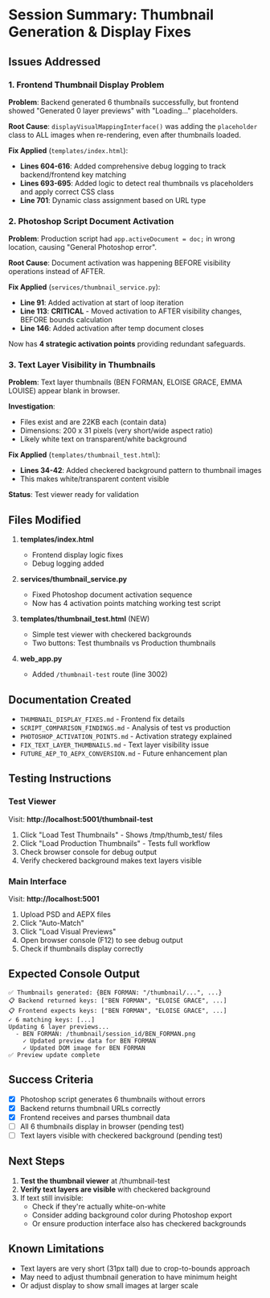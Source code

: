 # Session Summary: Thumbnail Generation & Display Fixes

## Issues Addressed

### 1. Frontend Thumbnail Display Problem
**Problem**: Backend generated 6 thumbnails successfully, but frontend showed "Generated 0 layer previews" with "Loading..." placeholders.

**Root Cause**: `displayVisualMappingInterface()` was adding the `placeholder` class to ALL images when re-rendering, even after thumbnails loaded.

**Fix Applied** (`templates/index.html`):
- **Lines 604-616**: Added comprehensive debug logging to track backend/frontend key matching
- **Lines 693-695**: Added logic to detect real thumbnails vs placeholders and apply correct CSS class
- **Line 701**: Dynamic class assignment based on URL type

### 2. Photoshop Script Document Activation
**Problem**: Production script had `app.activeDocument = doc;` in wrong location, causing "General Photoshop error".

**Root Cause**: Document activation was happening BEFORE visibility operations instead of AFTER.

**Fix Applied** (`services/thumbnail_service.py`):
- **Line 91**: Added activation at start of loop iteration
- **Line 113**: **CRITICAL** - Moved activation to AFTER visibility changes, BEFORE bounds calculation
- **Line 146**: Added activation after temp document closes

Now has **4 strategic activation points** providing redundant safeguards.

### 3. Text Layer Visibility in Thumbnails
**Problem**: Text layer thumbnails (BEN FORMAN, ELOISE GRACE, EMMA LOUISE) appear blank in browser.

**Investigation**:
- Files exist and are 22KB each (contain data)
- Dimensions: 200 x 31 pixels (very short/wide aspect ratio)
- Likely white text on transparent/white background

**Fix Applied** (`templates/thumbnail_test.html`):
- **Lines 34-42**: Added checkered background pattern to thumbnail images
- This makes white/transparent content visible

**Status**: Test viewer ready for validation

## Files Modified

1. **templates/index.html**
   - Frontend display logic fixes
   - Debug logging added

2. **services/thumbnail_service.py**
   - Fixed Photoshop document activation sequence
   - Now has 4 activation points matching working test script

3. **templates/thumbnail_test.html** (NEW)
   - Simple test viewer with checkered backgrounds
   - Two buttons: Test thumbnails vs Production thumbnails

4. **web_app.py**
   - Added `/thumbnail-test` route (line 3002)

## Documentation Created

- `THUMBNAIL_DISPLAY_FIXES.md` - Frontend fix details
- `SCRIPT_COMPARISON_FINDINGS.md` - Analysis of test vs production
- `PHOTOSHOP_ACTIVATION_POINTS.md` - Activation strategy explained
- `FIX_TEXT_LAYER_THUMBNAILS.md` - Text layer visibility issue
- `FUTURE_AEP_TO_AEPX_CONVERSION.md` - Future enhancement plan

## Testing Instructions

### Test Viewer
Visit: **http://localhost:5001/thumbnail-test**

1. Click "Load Test Thumbnails" - Shows /tmp/thumb_test/ files
2. Click "Load Production Thumbnails" - Tests full workflow
3. Check browser console for debug output
4. Verify checkered background makes text layers visible

### Main Interface
Visit: **http://localhost:5001**

1. Upload PSD and AEPX files
2. Click "Auto-Match"
3. Click "Load Visual Previews"
4. Open browser console (F12) to see debug output
5. Check if thumbnails display correctly

## Expected Console Output

```
✅ Thumbnails generated: {BEN FORMAN: "/thumbnail/...", ...}
📋 Backend returned keys: ["BEN FORMAN", "ELOISE GRACE", ...]
📋 Frontend expects keys: ["BEN FORMAN", "ELOISE GRACE", ...]
✓ 6 matching keys: [...]
Updating 6 layer previews...
  - BEN FORMAN: /thumbnail/session_id/BEN_FORMAN.png
    ✓ Updated preview data for BEN FORMAN
    ✓ Updated DOM image for BEN FORMAN
✅ Preview update complete
```

## Success Criteria

- [x] Photoshop script generates 6 thumbnails without errors
- [x] Backend returns thumbnail URLs correctly
- [x] Frontend receives and parses thumbnail data
- [ ] All 6 thumbnails display in browser (pending test)
- [ ] Text layers visible with checkered background (pending test)

## Next Steps

1. **Test the thumbnail viewer** at /thumbnail-test
2. **Verify text layers are visible** with checkered background
3. If text still invisible:
   - Check if they're actually white-on-white
   - Consider adding background color during Photoshop export
   - Or ensure production interface also has checkered backgrounds

## Known Limitations

- Text layers are very short (31px tall) due to crop-to-bounds approach
- May need to adjust thumbnail generation to have minimum height
- Or adjust display to show small images at larger scale
